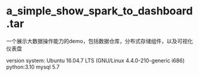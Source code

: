 # a_simple_show_spark_to_dashboard.tar
一个展示大数据操作能力的demo，包括数据仓库，分布式存储组件，以及可视化仪表盘

version 
system: Ubuntu 16.04.7 LTS (GNU/Linux 4.4.0-210-generic i686)
python:3.10
mysql 5.7 
